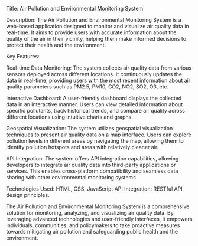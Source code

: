 Title: Air Pollution and Environmental Monitoring System

Description:
The Air Pollution and Environmental Monitoring System is a web-based application designed to monitor and visualize air quality data in real-time. It aims to provide users with accurate information about the quality of the air in their vicinity, helping them make informed decisions to protect their health and the environment.

Key Features:

Real-time Data Monitoring:
The system collects air quality data from various sensors deployed across different locations. It continuously updates the data in real-time, providing users with the most recent information about air quality parameters such as PM2.5, PM10, CO2, NO2, SO2, O3, etc.

Interactive Dashboard:
A user-friendly dashboard displays the collected data in an interactive manner. Users can view detailed information about specific pollutants, track historical trends, and compare air quality across different locations using intuitive charts and graphs.

Geospatial Visualization:
The system utilizes geospatial visualization techniques to present air quality data on a map interface. Users can explore pollution levels in different areas by navigating the map, allowing them to identify pollution hotspots and areas with relatively cleaner air.

API Integration: The system offers API integration capabilities, allowing developers to integrate air quality data into third-party applications or services. This enables cross-platform compatibility and seamless data sharing with other environmental monitoring systems.

Technologies Used:
 HTML, CSS, JavaScript 
API Integration: RESTful API design principles.

The Air Pollution and Environmental Monitoring System is a comprehensive solution for monitoring, analyzing, and visualizing air quality data. By leveraging advanced technologies and user-friendly interfaces, it empowers individuals, communities, and policymakers to take proactive measures towards mitigating air pollution and safeguarding public health and the environment.





